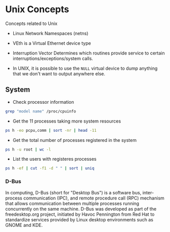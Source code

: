 # Unix Concepts


Concepts related to Unix


* Linux Network Namespaces (netns)
* VEth is a Virtual Ethernet device type
* Interruption Vector
Determines which routines provide service to certain interruptions/exceptions/system calls.

* In UNIX, it is possible to use the `NULL` virtual device to dump anything that we don't want to output anywhere else.

## System
* Check processor information
```bash
grep "model name" /proc/cpuinfo
```

* Get the 11 processes taking more system resources
```bash
ps h -eo pcpu,comm | sort -nr | head -11
```

* Get the total number of processes registered in the system
```bash
ps h -u root | wc -l
```

* List the users with registeres processes
```bash
ps h -ef | cut -f1 -d " " | sort | uniq
```

### D-Bus
In computing, D-Bus (short for "Desktop Bus") is a software bus, inter-process communication (IPC), and remote procedure call (RPC) mechanism that allows communication between multiple processes running concurrently on the same machine. D-Bus was developed as part of the freedesktop.org project, initiated by Havoc Pennington from Red Hat to standardize services provided by Linux desktop environments such as GNOME and KDE.